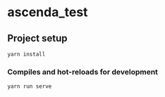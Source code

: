 # ascenda_test

## Project setup
```
yarn install
```

### Compiles and hot-reloads for development
```
yarn run serve
```
